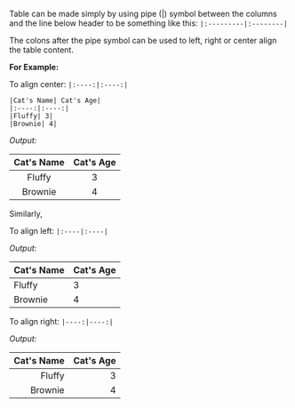 Table can be made simply by using pipe (|) symbol between the columns<br>
and the line below header to be something like this: `|:---------|:--------|`

The colons after the pipe symbol can be used to left, right or center align the table content.

**For Example:**

To align center: `|:----:|:----:|`

```
|Cat's Name| Cat's Age|
|:----:|:----:|
|Fluffy| 3|
|Brownie| 4|
```

_Output:_

|Cat's Name| Cat's Age|
|:----:|:----:|
|Fluffy| 3|
|Brownie| 4|

Similarly,

To align left: `|:----|:----|`

_Output:_

|Cat's Name| Cat's Age|
|:----|:----|
|Fluffy| 3|
|Brownie| 4|


To align right: `|----:|----:|`

_Output:_

|Cat's Name| Cat's Age|
|----:|----:|
|Fluffy| 3|
|Brownie| 4|
